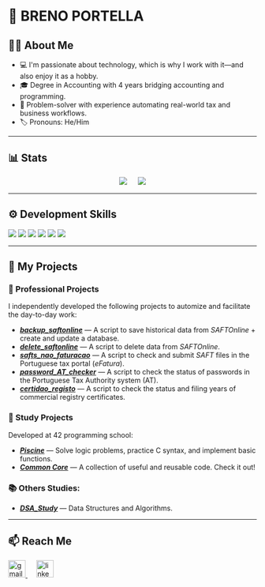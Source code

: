 # 👋 BRENO PORTELLA

## 🙋‍♂️ About Me

- 💻 I'm passionate about technology, which is why I work with it—and also enjoy it as a hobby.
- 🎓 Degree in Accounting with 4 years bridging accounting and programming.
- 🧠 Problem-solver with experience automating real-world tax and business workflows.
- 🏷️ Pronouns: He/Him

---

## 📊 Stats

<p align="center">
	<a href="#"><img src="https://github-readme-stats.vercel.app/api?username=brenoportella&show_icons=true&theme=holi&rank_icon=github&icon_color=35cdd3&ring_color=205fb3" /></a>
	&emsp;
	<a href="#"><img src="https://github-readme-stats.vercel.app/api/top-langs/?username=brenoportella&layout=compact&theme=holi" /></a>
</p>

---
## ⚙️ Development Skills

<p align="left">
  <img src="https://img.shields.io/badge/Python-3776AB?style=for-the-badge&logo=python&logoColor=white"/>
  <img src="https://img.shields.io/badge/C-00599C?style=for-the-badge&logo=c&logoColor=white"/>
  <img src="https://img.shields.io/badge/Git-F05032?style=for-the-badge&logo=git&logoColor=white"/>
  <img src="https://img.shields.io/badge/GitHub-181717?style=for-the-badge&logo=github&logoColor=white"/>
  <img src="https://img.shields.io/badge/Linux-FCC624?style=for-the-badge&logo=linux&logoColor=black"/>
  <img src="https://img.shields.io/badge/Shell_Script-121011?style=for-the-badge&logo=gnu-bash&logoColor=white"/>
</p>

---

## 🚀 My Projects
### 💼 Professional Projects
I independently developed the following projects to automize and facilitate the day-to-day work:

- ***[backup_saftonline](https://github.com/brenoportella/backup_saftonline)*** — A script to save historical data from *SAFTOnline* + create and update a database.
- ***[delete_saftonline](https://github.com/brenoportella/delete_saftonline)*** — A script to delete data from *SAFTOnline*.
- ***[safts_nao_faturacao](https://github.com/brenoportella/safts_nao_faturacao)*** — A script to check and submit *SAFT* files in the Portuguese tax portal (*eFatura*).
- ***[password_AT_checker](https://github.com/brenoportella/password_AT_checker)*** — A script to check the status of passwords in the Portuguese Tax Authority system (AT).
- ***[certidao_registo](https://github.com/brenoportella/certidao_registo)*** — A script to check the status and filing years of commercial registry certificates.

### 🧠 Study Projects

Developed at 42 programming school:
- ***[Piscine](https://github.com/brenoportella/my_piscine_42)*** — Solve logic problems, practice C syntax, and implement basic functions.
- ***[Common Core](https://github.com/brenoportella/42commoncore)*** — A collection of useful and reusable code. Check it out!

### 📚 Others Studies:
- ***[DSA_Study](https://github.com/brenoportella/DSA_Study)*** — Data Structures and Algorithms.

---
## 📫 Reach Me

<p align="left">
  <a href="mailto:bp.bohry@gmail.com" target="_blank">
    <img src="https://img.shields.io/static/v1?message=Gmail&logo=gmail&label=&color=D14836&logoColor=white&labelColor=&style=for-the-badge" height="35" alt="gmail logo" />
  </a>
  &emsp;
  <a href="https://www.linkedin.com/in/brenoportella/" target="_blank">
    <img src="https://img.shields.io/static/v1?message=LinkedIn&logo=linkedin&label=&color=0077B5&logoColor=white&labelColor=&style=for-the-badge" height="35" alt="linkedin logo" />
  </a>
</p>
